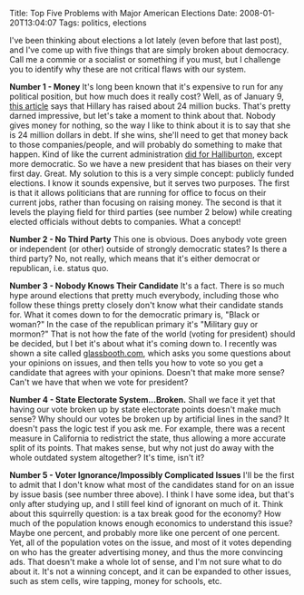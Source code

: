 Title: Top Five Problems with Major American Elections
Date: 2008-01-20T13:04:07
Tags: politics, elections


I've been thinking about elections a lot lately (even before that last post), and I've come up with five things that are simply broken about democracy. Call me a commie or a socialist or something if you must, but I challenge you to identify why these are not critical flaws with our system. 

<strong>Number 1 - Money</strong>
It's long been known that it's expensive to run for any political position, but how much does it really cost? Well, as of January 9, <a href="http://blog.washingtonpost.com/the-trail/2008/01/09/clinton_fundraising_remains_st.html" target="_blank">this article</a> says that Hillary has raised about 24 million bucks. That's pretty darned impressive, but let's take a moment to think about that. Nobody gives money for nothing, so the way I like to think about it is to say that she is 24 million dollars in debt. If she wins, she'll need to get that money back to those companies/people, and will probably do something to make that happen. Kind of like the current administration <a href="http://www.google.com/search?oe=utf-8&rls=com.ubuntu%3Aen-US%3Aofficial&client=firefox-a&um=1&hl=en&q=halliburton+cheney+connection&sa=N&tab=nw" target="_blank">did for Halliburton</a>, except more democratic. So we have a new president that has biases on their very first day. Great. My solution to this is a very simple concept: publicly funded elections. I know it sounds expensive, but it serves two purposes. The first is that it allows politicians that are running for office to focus on their current jobs,  rather than focusing on raising money. The second is that it levels the playing field for third parties (see number 2 below) while creating elected officials without debts to companies. What a concept!

<strong>Number 2 - No Third Party</strong>
This one is obvious. Does anybody vote green or independent (or other) outside of strongly democratic states? Is there a third party? No, not really, which means that it's either democrat or republican, i.e. status quo. 

<strong>Number 3 - Nobody Knows Their Candidate</strong>
It's a fact. There is so much hype around elections that pretty much everybody, including those who follow these things pretty closely don't know what their candidate stands for. What it comes down to for the democratic primary is, "Black or woman?" In the case of the republican primary it's "Military guy or mormon?" That is not how the fate of the world (voting for president) should be decided, but I bet it's about what it's coming down to. I recently was shown a site called <a href="http://www.glassbooth.com" target="_blank">glassbooth.com</a>, which asks you some questions about your opinions on issues, and then tells you how to vote so you get a candidate that agrees with your opinions. Doesn't that make more sense? Can't we have that when we vote for president? 

<strong>Number 4 - State Electorate System...Broken.</strong>
Shall we face it yet that having our vote broken up by state electorate points doesn't make much sense? Why should our votes be broken up by artificial lines in the sand? It doesn't pass the logic test if you ask me. For example, there was a recent measure in California to redistrict the state, thus allowing a more accurate split of its points. That makes sense, but why not just do away with the whole outdated system altogether? It's time, isn't it?

<strong>Number 5 - Voter Ignorance/Impossibly Complicated Issues</strong>
I'll be the first to admit that I don't know what most of the candidates stand for on an issue by issue basis (see number three above). I think I have some idea, but that's only after studying up, and I still feel kind of ignorant on much of it. Think about this squirrelly question: is a tax break good for the economy? How much of the population knows enough economics to understand this issue? Maybe one percent, and probably more like one percent of one percent. Yet, all of the population votes on the issue, and most of it votes depending on who has the greater advertising money, and thus the more convincing ads. That doesn't make a whole lot of sense, and I'm not sure what to do about it. It's not a winning concept, and it can be expanded to other issues, such as stem cells, wire tapping, money for schools, etc.<!--break-->